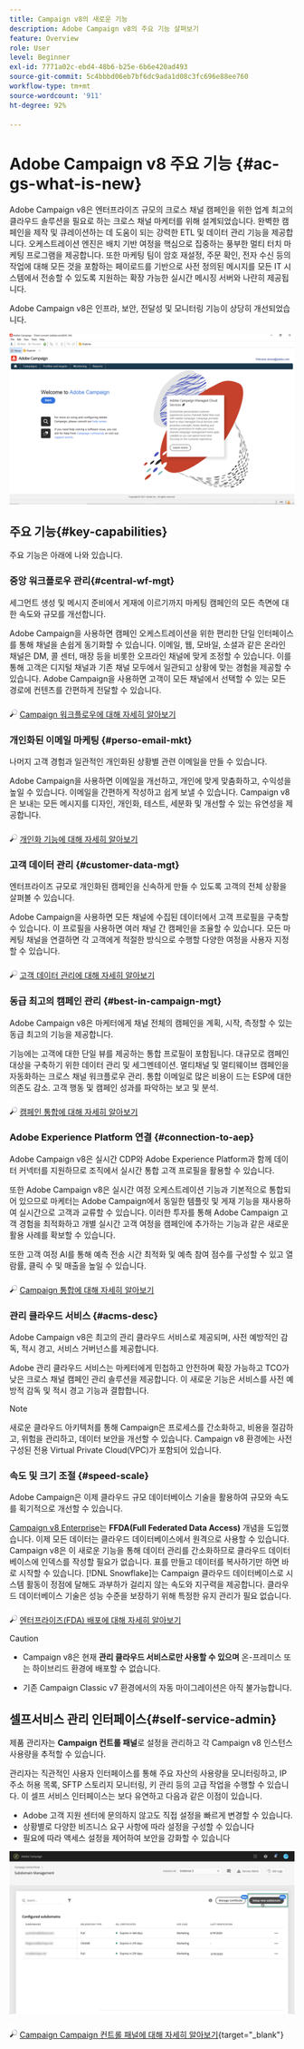 ```yaml
---
title: Campaign v8의 새로운 기능
description: Adobe Campaign v8의 주요 기능 살펴보기
feature: Overview
role: User
level: Beginner
exl-id: 7771a02c-ebd4-48b6-b25e-6b6e420ad493
source-git-commit: 5c4bbbd06eb7bf6dc9ada1d08c3fc696e88ee760
workflow-type: tm+mt
source-wordcount: '911'
ht-degree: 92%

---
```


# Adobe Campaign v8 주요 기능 {#ac-gs-what-is-new}

Adobe Campaign v8은 엔터프라이즈 규모의 크로스 채널 캠페인을 위한 업계 최고의 클라우드 솔루션을 필요로 하는 크로스 채널 마케터를 위해 설계되었습니다. 완벽한 캠페인을 제작 및 큐레이션하는 데 도움이 되는 강력한 ETL 및 데이터 관리 기능을 제공합니다. 오케스트레이션 엔진은 배치 기반 여정을 핵심으로 집중하는 풍부한 멀티 터치 마케팅 프로그램을 제공합니다. 또한 마케팅 팀이 암호 재설정, 주문 확인, 전자 수신 등의 작업에 대해 모든 것을 포함하는 페이로드를 기반으로 사전 정의된 메시지를 모든 IT 시스템에서 전송할 수 있도록 지원하는 확장 가능한 실시간 메시징 서버와 나란히 제공됩니다.

Adobe Campaign v8은 인프라, 보안, 전달성 및 모니터링 기능이 상당히 개선되었습니다.

![](assets/home-page.png)

## 주요 기능{#key-capabilities}

주요 기능은 아래에 나와 있습니다.

### 중앙 워크플로우 관리{#central-wf-mgt}

세그먼트 생성 및 메시지 준비에서 게재에 이르기까지 마케팅 캠페인의 모든 측면에 대한 속도와 규모를 개선합니다.

Adobe Campaign을 사용하면 캠페인 오케스트레이션을 위한 편리한 단일 인터페이스를 통해 채널을 손쉽게 동기화할 수 있습니다. 이메일, 웹, 모바일, 소셜과 같은 온라인 채널은 DM, 콜 센터, 매장 등을 비롯한 오프라인 채널에 맞게 조정할 수 있습니다. 이를 통해 고객은 디지털 채널과 기존 채널 모두에서 일관되고 상황에 맞는 경험을 제공할 수 있습니다. Adobe Campaign을 사용하면 고객이 모든 채널에서 선택할 수 있는 모든 경로에 컨텐츠를 간편하게 전달할 수 있습니다.

![](../assets/do-not-localize/glass.png) [Campaign 워크플로우에 대해 자세히 알아보기](../config/workflows.md)

### 개인화된 이메일 마케팅 {#perso-email-mkt}

나머지 고객 경험과 일관적인 개인화된 상황별 관련 이메일을 만들 수 있습니다.

Adobe Campaign을 사용하면 이메일을 개선하고, 개인에 맞게 맞춤화하고, 수익성을 높일 수 있습니다. 이메일을 간편하게 작성하고 쉽게 보낼 수 있습니다. Campaign v8은 보내는 모든 메시지를 디자인, 개인화, 테스트, 세분화 및 개선할 수 있는 유연성을 제공합니다.

![](../assets/do-not-localize/glass.png) [개인화 기능에 대해 자세히 알아보기](create-message.md)

### 고객 데이터 관리 {#customer-data-mgt}

엔터프라이즈 규모로 개인화된 캠페인을 신속하게 만들 수 있도록 고객의 전체 상황을 살펴볼 수 있습니다.

Adobe Campaign을 사용하면 모든 채널에 수집된 데이터에서 고객 프로필을 구축할 수 있습니다. 이 프로필을 사용하면 여러 채널 간 캠페인을 조율할 수 있습니다. 모든 마케팅 채널을 연결하면 각 고객에게 적절한 방식으로 수행할 다양한 여정을 사용자 지정할 수 있습니다.

![](../assets/do-not-localize/glass.png) [고객 데이터 관리에 대해 자세히 알아보기](audiences.md)

### 동급 최고의 캠페인 관리 {#best-in-campaign-mgt}

Adobe Campaign v8은 마케터에게 채널 전체의 캠페인을 계획, 시작, 측정할 수 있는 동급 최고의 기능을 제공합니다.

기능에는 고객에 대한 단일 뷰를 제공하는 통합 프로필이 포함됩니다. 대규모로 캠페인 대상을 구축하기 위한 데이터 관리 및 세그멘테이션. 멀티채널 및 멀티웨이브 캠페인을 자동화하는 크로스 채널 워크플로우 관리. 통합 이메일로 많은 비용이 드는 ESP에 대한 의존도 감소. 고객 행동 및 캠페인 성과를 파악하는 보고 및 분석.

![](../assets/do-not-localize/glass.png) [캠페인 통합에 대해 자세히 알아보기](campaigns.md)


### Adobe Experience Platform 연결 {#connection-to-aep}

Adobe Campaign v8은 실시간 CDP와 Adobe Experience Platform과 함께 데이터 커넥터를 지원하므로 조직에서 실시간 통합 고객 프로필을 활용할 수 있습니다.

또한 Adobe Campaign v8은 실시간 여정 오케스트레이션 기능과 기본적으로 통합되어 있으므로 마케터는 Adobe Campaign에서 동일한 템플릿 및 게재 기능을 재사용하여 실시간으로 고객과 교류할 수 있습니다. 이러한 투자를 통해 Adobe Campaign 고객 경험을 최적화하고 개별 실시간 고객 여정을 캠페인에 추가하는 기능과 같은 새로운 활용 사례를 확보할 수 있습니다.

또한 고객 여정 AI를 통해 예측 전송 시간 최적화 및 예측 참여 점수를 구성할 수 있고 열람률, 클릭 수 및 매출을 높일 수 있습니다.

![](../assets/do-not-localize/glass.png) [Campaign 통합에 대해 자세히 알아보기](../connect/integration.md)


### 관리 클라우드 서비스 {#acms-desc}

Adobe Campaign v8은 최고의 관리 클라우드 서비스로 제공되며, 사전 예방적인 감독, 적시 경고, 서비스 거버넌스를 제공합니다.

Adobe 관리 클라우드 서비스는 마케터에게 민첩하고 안전하며 확장 가능하고 TCO가 낮은 크로스 채널 캠페인 관리 솔루션을 제공합니다. 이 새로운 기능은 서비스를 사전 예방적 감독 및 적시 경고 기능과 결합합니다.

>[!NOTE]
>
>새로운 클라우드 아키텍처를 통해 Campaign은 프로세스를 간소화하고, 비용을 절감하고, 위험을 관리하고, 데이터 보안을 개선할 수 있습니다. Campaign v8 환경에는 사전 구성된 전용 Virtual Private Cloud(VPC)가 포함되어 있습니다.

### 속도 및 크기 조절 {#speed-scale}

Adobe Campaign은 이제 클라우드 규모 데이터베이스 기술을 활용하여 규모와 속도를 획기적으로 개선할 수 있습니다.

[Campaign v8 Enterprise](../architecture/enterprise-deployment.md)는 **FFDA(Full Federated Data Access)** 개념을 도입했습니다. 이제 모든 데이터는 클라우드 데이터베이스에서 원격으로 사용할 수 있습니다. Campaign v8은 이 새로운 기능을 통해 데이터 관리를 간소화하므로 클라우드 데이터베이스에 인덱스를 작성할 필요가 없습니다. 표를 만들고 데이터를 복사하기만 하면 바로 시작할 수 있습니다. [!DNL Snowflake]는 Campaign 클라우드 데이터베이스로 시스템 활동이 정점에 달해도 과부하가 걸리지 않는 속도와 지구력을 제공합니다. 클라우드 데이터베이스 기술은 성능 수준을 보장하기 위해 특정한 유지 관리가 필요 없습니다.

![](../assets/do-not-localize/glass.png) [엔터프라이즈(FDA) 배포에 대해 자세히 알아보기](../architecture/enterprise-deployment.md)

>[!CAUTION]
>
>* Campaign v8은 현재 **관리 클라우드 서비스로만 사용할 수 있으며** 온-프레미스 또는 하이브리드 환경에 배포할 수 없습니다.
>
>* 기존 Campaign Classic v7 환경에서의 자동 마이그레이션은 아직 불가능합니다.


## 셀프서비스 관리 인터페이스{#self-service-admin}

제품 관리자는 **Campaign 컨트롤 패널**&#x200B;로 설정을 관리하고 각 Campaign v8 인스턴스 사용량을 추적할 수 있습니다.

관리자는 직관적인 사용자 인터페이스를 통해 주요 자산의 사용량을 모니터링하고, IP 주소 허용 목록, SFTP 스토리지 모니터링, 키 관리 등의 고급 작업을 수행할 수 있습니다. 이 셀프 서비스 인터페이스는 보다 유연하고 다음과 같은 이점이 있습니다.

* Adobe 고객 지원 센터에 문의하지 않고도 직접 설정을 빠르게 변경할 수 있습니다.
* 상황별로 다양한 비즈니스 요구 사항에 따라 설정을 구성할 수 있습니다
* 필요에 따라 액세스 설정을 제어하여 보안을 강화할 수 있습니다

![](assets/subdomain1.png)

![](../assets/do-not-localize/glass.png) [Campaign Campaign 컨트롤 패널에 대해 자세히 알아보기](https://experienceleague.adobe.com/docs/control-panel/using/discover-control-panel/key-features.html?lang=ko){target="_blank"}


